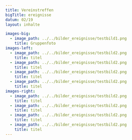 ```yaml
---
title: Vereinstreffen
bigTitle: ereignisse
datum: 02/19
layout: inhalte

images-big:
  - image_path: ../../bilder_ereignisse/testbild1.png
    title: Gruppenfoto
images-left:
  - image_path: ../../bilder_ereignisse/testbild2.png
    title: titel
  - image_path: ../../bilder_ereignisse/testbild2.png
    title: titel
  - image_path: ../../bilder_ereignisse/testbild2.png
    title: titel
  - image_path: ../../bilder_ereignisse/testbild2.png
    title: titel
images-right:
  - image_path: ../../bilder_ereignisse/testbild2.png
    title: titel
  - image_path: ../../bilder_ereignisse/testbild2.png
    title: titel
  - image_path: ../../bilder_ereignisse/testbild2.png
    title: titel
  - image_path: ../../bilder_ereignisse/testbild2.png
    title: titel
---
```





